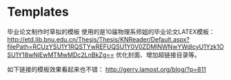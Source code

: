 # Templates
毕业论文制作时草拟的模板
使用的是10届物理系师姐的毕业论文LATEX模板：
http://etd.lib.bnu.edu.cn/Thesis/Thesis/KNReader/Default.aspx?filePath=RCUzYSU1Y1RQSTYwREFUQSU1Y0V0ZDMlNWNwYWdlcyU1Yzk1OSU1Y18wNjEwMTMwMDc2LnBkZg==
优化封面、增加超链接目录等。

如下链接的模板效果看起来也不错：
http://gerry.lamost.org/blog/?p=811
